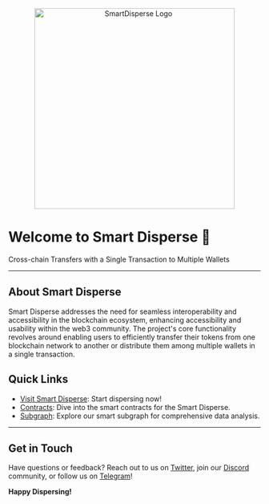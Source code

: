 <div align="center">
  <img src="" alt="SmartDisperse Logo" width="400">
</div>

# Welcome to Smart Disperse 🤝

Cross-chain Transfers with a Single Transaction to Multiple Wallets

---

## About Smart Disperse

Smart Disperse addresses the need for seamless interoperability and accessibility in the blockchain ecosystem, enhancing accessibility and usability within the web3 community. The project's core functionality revolves around enabling users to efficiently transfer their tokens from one blockchain network to another or distribute them among multiple wallets in a single transaction.

## Quick Links

- [Visit Smart Disperse](https://smartdisperse.xyz): Start dispersing now!
- [Contracts](https://github.com/Smart-Disperse/Smartdisperse-Smartcontracts-kit): Dive into the smart contracts for the Smart Disperse.
- [Subgraph](https://github.com/Smart-Disperse/SmartDisperse-subgraphs): Explore our smart subgraph for comprehensive data analysis.

---

## Get in Touch

Have questions or feedback? Reach out to us on [Twitter](https://twitter.com/), join our [Discord](https://discord.gg/) community, or follow us on [Telegram](https://t.me/)!

**Happy Dispersing!**
